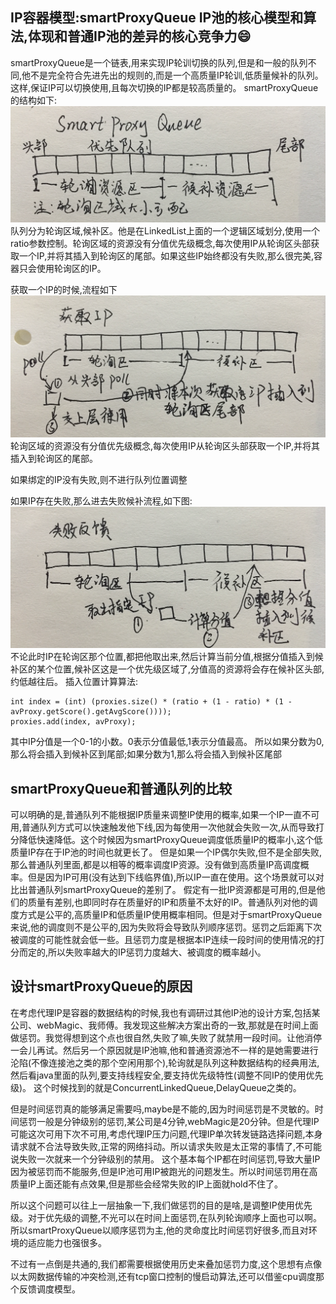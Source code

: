 ## IP容器模型:smartProxyQueue IP池的核心模型和算法,体现和普通IP池的差异的核心竞争力😄
smartProxyQueue是一个链表,用来实现IP轮训切换的队列,但是和一般的队列不同,他不是完全符合先进先出的规则的,而是一个高质量IP轮训,低质量候补的队列。这样,保证IP可以切换使用,且每次切换的IP都是较高质量的。
smartProxyQueue的结构如下:
![img](../../pic/smart_proxy_Queue.png)
队列分为轮询区域,候补区。他是在LinkedList上面的一个逻辑区域划分,使用一个ratio参数控制。轮询区域的资源没有分值优先级概念,每次使用IP从轮询区头部获取一个IP,并将其插入到轮询区的尾部。如果这些IP始终都没有失败,那么很完美,容器只会使用轮询区的IP。

获取一个IP的时候,流程如下
![img](../../pic/smart_proxy_queue_get_proxy.png)
轮询区域的资源没有分值优先级概念,每次使用IP从轮询区头部获取一个IP,并将其插入到轮询区的尾部。

如果绑定的IP没有失败,则不进行队列位置调整

如果IP存在失败,那么进去失败候补流程,如下图:
![img](../../pic/failed_insert_which_sorce.png)
不论此时IP在轮询区那个位置,都把他取出来,然后计算当前分值,根据分值插入到候补区的某个位置,候补区这是一个优先级区域了,分值高的资源将会存在候补区头部,约低越往后。
插入位置计算算法:
```
int index = (int) (proxies.size() * (ratio + (1 - ratio) * (1 - avProxy.getScore().getAvgScore())));
proxies.add(index, avProxy);
```
其中IP分值是一个0-1的小数。0表示分值最低,1表示分值最高。
所以如果分数为0,那么将会插入到候补区到尾部;如果分数为1,那么将会插入到候补区尾部


## smartProxyQueue和普通队列的比较
可以明确的是,普通队列不能根据IP质量来调整IP使用的概率,如果一个IP一直不可用,普通队列方式可以快速触发他下线,因为每使用一次他就会失败一次,从而导致打分降低快速降低。这个时候因为smartProxyQueue调度低质量IP的概率小,这个低质量IP存在于IP池的时间也就更长了。
但是如果一个IP偶尔失败,但不是全部失败,那么普通队列里面,都是以相等的概率调度IP资源。没有做到高质量IP高调度概率。但是因为IP可用(没有达到下线临界值),所以IP一直在使用。这个场景就可以对比出普通队列smartProxyQueue的差别了。
假定有一批IP资源都是可用的,但是他们的质量有差别,也即同时存在质量好的IP和质量不太好的IP。普通队列对他的调度方式是公平的,高质量IP和低质量IP使用概率相同。但是对于smartProxyQueue来说,他的调度则不是公平的,因为失败将会导致队列顺序惩罚。惩罚之后距离下次被调度的可能性就会低一些。且惩罚力度是根据本IP连续一段时间的使用情况的打分而定的,所以失败率越大的IP惩罚力度越大、被调度的概率越小。

## 设计smartProxyQueue的原因
在考虑代理IP是容器的数据结构的时候,我也有调研过其他IP池的设计方案,包括某公司、webMagic、我师傅。我发现这些解决方案出奇的一致,那就是在时间上面做惩罚。我觉得想到这个点也很自然,失败了嘛,失败了就禁用一段时间。让他消停一会儿再试。然后另一个原因就是IP池嘛,他和普通资源池不一样的是她需要进行沦陷(不像连接池之类的那个空闲用那个),轮询就是队列这种数据结构的经典用法,然后看java里面的队列,要支持线程安全,要支持优先级特性(调整不同IP的使用优先级)。
这个时候找到的就是ConcurrentLinkedQueue,DelayQueue之类的。

但是时间惩罚真的能够满足需要吗,maybe是不能的,因为时间惩罚是不灵敏的。时间惩罚一般是分钟级别的惩罚,某公司是4分钟,webMagic是20分钟。但是代理IP可能这次可用下次不可用,考虑代理IP压力问题,代理IP单次转发链路选择问题,本身请求就不合法导致失败,正常的网络抖动。所以请求失败是太正常的事情了,不可能说失败一次就来一个分钟级别的禁用。
这个基本每个IP都在时间惩罚,导致大量IP因为被惩罚而不能服务,但是IP池可用IP被跑光的问题发生。所以时间惩罚用在高质量IP上面还能有点效果,但是那些会经常失败的IP上面就hold不住了。

所以这个问题可以往上一层抽象一下,我们做惩罚的目的是啥,是调整IP使用优先级。对于优先级的调整,不光可以在时间上面惩罚,在队列轮询顺序上面也可以啊。所以smartProxyQueue以顺序惩罚为主,他的灵命度比时间惩罚好很多,而且对环境的适应能力也强很多。

不过有一点倒是共通的,我们都需要根据使用历史来叠加惩罚力度,这个思想有点像以太网数据传输的冲突检测,还有tcp窗口控制的慢启动算法,还可以借鉴cpu调度那个反馈调度模型。
